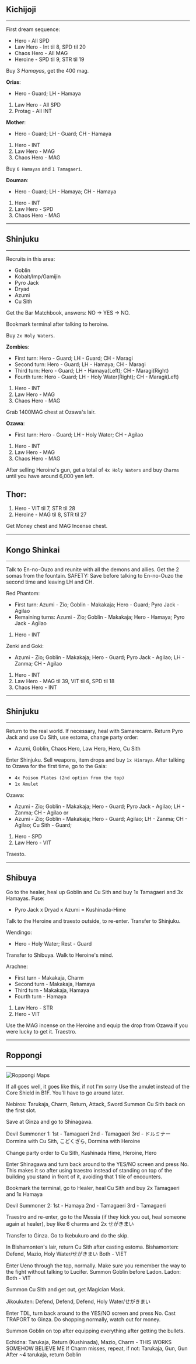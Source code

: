 ## Kichijoji
---

First dream sequence: 
- Hero - All SPD
- Law Hero - Int til 8, SPD til 20
- Chaos Hero - All MAG
- Heroine - SPD til 9, STR til 19

Buy 3 *Hamayas*, get the 400 mag.

**Orias**: 
- Hero - Guard; LH - Hamaya
1. Law Hero - All SPD
2. Protag - All INT

**Mother**: 
- Hero - Guard; LH - Guard; CH - Hamaya
1. Hero - INT
2. Law Hero - MAG
3. Chaos Hero - MAG

Buy `6 Hamayas` and `1 Tamagaeri`.

**Douman**:
- Hero - Guard; LH - Hamaya; CH - Hamaya
1. Hero - INT
2. Law Hero - SPD
3. Chaos Hero - MAG
   

---
## Shinjuku
---

Recruits in this area:
- Goblin
- Kobalt/Imp/Gamijin 
- Pyro Jack
- Dryad
- Azumi
- Cu Sith
  
Get the Bar Matchbook, answers: NO -> YES -> NO.

Bookmark terminal after talking to heroine. 

Buy `2x Holy Waters`. 

**Zombies**:
- First turn: Hero - Guard; LH - Guard; CH - Maragi
- Second turn: Hero - Guard; LH - Hamaya; CH - Maragi
- Third turn: Hero - Guard; LH - Hamaya(Left); CH - Maragi(Right)
- Fourth turn: Hero - Guard; LH - Holy Water(Right); CH - Maragi(Left)
1. Hero - INT
2. Law Hero - MAG
3. Chaos Hero - MAG

Grab 1400MAG chest at Ozawa's lair.

**Ozawa**:
- First turn: Hero - Guard; LH - Holy Water; CH - Agilao
1. Hero - INT
2. Law Hero - MAG
3. Chaos Hero - MAG

After selling Heroine's gun, get a total of `4x Holy Waters` and buy `Charms` until you have around 6,000 yen left.

**Thor**: 
- 
1. Hero - VIT til 7, STR til 28
2. Heroine - MAG til 8, STR til 27

Get Money chest and MAG Incense chest.

---
## Kongo Shinkai
---
Talk to En-no-Ouzo and reunite with all the demons and allies.
Get the 2 somas from the fountain.
SAFETY: Save before talking to En-no-Ouzo the second time and leaving LH and CH.

Red Phantom: 
- First turn: Azumi - Zio; Goblin - Makakaja; Hero - Guard; Pyro Jack - Agilao
- Remaining turns: Azumi - Zio; Goblin - Makakaja; Hero - Hamaya; Pyro Jack - Agilao
1. Hero - INT

Zenki and Goki: 
- Azumi - Zio; Goblin - Makakaja; Hero - Guard; Pyro Jack - Agilao; LH - Zanma; CH - Agilao
1. Hero - INT
2. Law Hero - MAG til 39, VIT til 6, SPD til 18
3. Chaos Hero - INT
---
## Shinjuku
---

Return to the real world. If necessary, heal with Samarecarm.
Return Pyro Jack and use Cu Sith, use estoma, change party order:
- Azumi, Goblin, Chaos Hero, Law Hero, Hero, Cu Sith

Enter Shinjuku.
Sell weapons, item drops and buy `1x Hinraya`.
After talking to Ozawa for the first time, go to the Gaia:
- `4x Poison Plates (2nd option from the top)`
- `1x Amulet`

Ozawa:
- Azumi - Zio; Goblin - Makakaja; Hero - Guard; Pyro Jack - Agilao; LH - Zanma; CH - Agilao
or 
- Azumi - Zio; Goblin - Makakaja; Hero - Guard; Agilao; LH - Zanma; CH - Agilao; Cu Sith - Guard;
1.	Hero - SPD
2.	Law Hero - VIT

Traesto.

---
Shibuya
---

Go to the healer, heal up Goblin and Cu Sith and buy 1x Tamagaeri and 3x Hamayas.
Fuse:
- Pyro Jack x Dryad x Azumi = Kushinada-Hime

Talk to the Heroine and traesto outside, to re-enter. Transfer to Shinjuku.

Wendingo: 
- Hero - Holy Water; Rest - Guard

Transfer to Shibuya. Walk to Heroine's mind.

Arachne:
- First turn - Makakaja, Charm
- Second turn - Makakaja, Hamaya
- Third turn - Makakaja, Hamaya 
- Fourth turn - Hamaya
1. Law Hero - STR
2. Hero - VIT

Use the MAG incense on the Heroine and equip the drop from Ozawa if you were lucky to get it. Traestro.

---
## Roppongi
---

![Roppongi Maps](/images/smt1maps/2D/10-Roppongi.png "Roppongi")

If all goes well, it goes like this, if not I'm sorry
Use the amulet instead of the Core Shield in B1F. You'll have to go around later.

Nebiros: Tarukaja, Charm, Return, Attack, Sword
Summon Cu Sith back on the first slot.

Save at Ginza and go to Shinagawa.

Devil Summoner 1: 	1st - Tamagaeri
			2nd - Tamagaeri
			3rd - ドルミナーDormina with Cu Sith, こどくざら, Dormina with 									Heroine

Change party order to Cu Sith, Kushinada Hime, Heroine, Hero

Enter Shinagawa and turn back around to the YES/NO screen and press No. This makes it so after using traestro instead of standing on top of the building you stand in front of it, avoiding that 1 tile of encounters.

Bookmark the terminal, go to Healer, heal Cu Sith and buy 2x Tamagaeri and 1x Hamaya

Devil Summoner 2:	1st - Hamaya
			2nd - Tamagaeri
			3rd - Tamagaeri

Traestro and re-enter, go to the Messia (if they kick you out, heal someone again at healer), buy like 6 charms and 2x せがきまい 

Transfer to Ginza. Go to Ikebukuro and do the skip.

In Bishamonten's lair, return Cu Sith after casting estoma.
Bishamonten: Defend, Mazio, Holy Water/せがきまい
		Both - VIET

Enter Ueno through the top, normally. Make sure you remember the way to the fight without talking to Lucifer. Summon Goblin before Ladon. 
Ladon: Both - VIT

Summon Cu Sith and get out, get Magician Mask.

Jikoukuten: Defend, Defend, Defend, Holy Water/せがきまい

Enter TDL, turn back around to the YES/NO screen and press No. Cast TRAPORT to Ginza.
Do shopping normally, watch out for money. 

Summon Goblin on top after equipping everything after getting the bullets.

Echidna: 
Tarukaja, Return (Kushinada), Mazio, Charm - THIS WORKS SOMEHOW BELIEVE ME
If Charm misses, repeat, if not:
Tarukaja, Gun, Gun
After ~4 tarukaja, return Goblin
